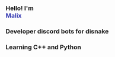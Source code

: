 ### Hello! I'm <div style="color: #363ab2">Malix</h1>
### Developer discord bots for disnake
### Learning C++ and Python
